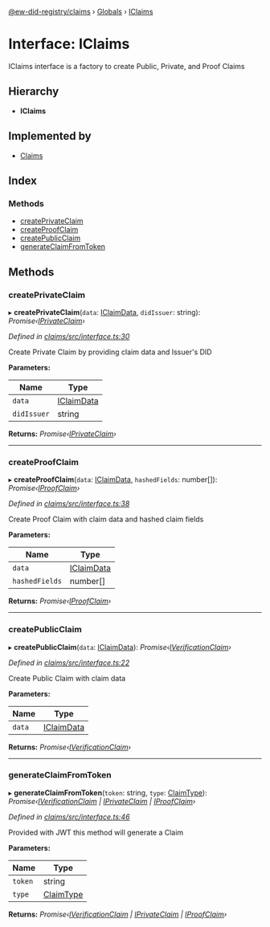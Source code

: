 [@ew-did-registry/claims](../README.md) › [Globals](../globals.md) › [IClaims](iclaims.md)

# Interface: IClaims

IClaims interface is a factory to create Public, Private, and Proof Claims

## Hierarchy

* **IClaims**

## Implemented by

* [Claims](../classes/claims.md)

## Index

### Methods

* [createPrivateClaim](iclaims.md#createprivateclaim)
* [createProofClaim](iclaims.md#createproofclaim)
* [createPublicClaim](iclaims.md#createpublicclaim)
* [generateClaimFromToken](iclaims.md#generateclaimfromtoken)

## Methods

###  createPrivateClaim

▸ **createPrivateClaim**(`data`: [IClaimData](iclaimdata.md), `didIssuer`: string): *Promise‹[IPrivateClaim](iprivateclaim.md)›*

*Defined in [claims/src/interface.ts:30](https://github.com/energywebfoundation/ew-did-registry/blob/c7209ba/packages/claims/src/interface.ts#L30)*

Create Private Claim by providing claim data and Issuer's DID

**Parameters:**

Name | Type |
------ | ------ |
`data` | [IClaimData](iclaimdata.md) |
`didIssuer` | string |

**Returns:** *Promise‹[IPrivateClaim](iprivateclaim.md)›*

___

###  createProofClaim

▸ **createProofClaim**(`data`: [IClaimData](iclaimdata.md), `hashedFields`: number[]): *Promise‹[IProofClaim](iproofclaim.md)›*

*Defined in [claims/src/interface.ts:38](https://github.com/energywebfoundation/ew-did-registry/blob/c7209ba/packages/claims/src/interface.ts#L38)*

Create Proof Claim with claim data and hashed claim fields

**Parameters:**

Name | Type |
------ | ------ |
`data` | [IClaimData](iclaimdata.md) |
`hashedFields` | number[] |

**Returns:** *Promise‹[IProofClaim](iproofclaim.md)›*

___

###  createPublicClaim

▸ **createPublicClaim**(`data`: [IClaimData](iclaimdata.md)): *Promise‹[IVerificationClaim](iverificationclaim.md)›*

*Defined in [claims/src/interface.ts:22](https://github.com/energywebfoundation/ew-did-registry/blob/c7209ba/packages/claims/src/interface.ts#L22)*

Create Public Claim with claim data

**Parameters:**

Name | Type |
------ | ------ |
`data` | [IClaimData](iclaimdata.md) |

**Returns:** *Promise‹[IVerificationClaim](iverificationclaim.md)›*

___

###  generateClaimFromToken

▸ **generateClaimFromToken**(`token`: string, `type`: [ClaimType](../enums/claimtype.md)): *Promise‹[IVerificationClaim](iverificationclaim.md) | [IPrivateClaim](iprivateclaim.md) | [IProofClaim](iproofclaim.md)›*

*Defined in [claims/src/interface.ts:46](https://github.com/energywebfoundation/ew-did-registry/blob/c7209ba/packages/claims/src/interface.ts#L46)*

Provided with JWT this method will generate a Claim

**Parameters:**

Name | Type |
------ | ------ |
`token` | string |
`type` | [ClaimType](../enums/claimtype.md) |

**Returns:** *Promise‹[IVerificationClaim](iverificationclaim.md) | [IPrivateClaim](iprivateclaim.md) | [IProofClaim](iproofclaim.md)›*
